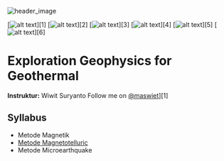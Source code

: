 ![header_image](https://wiwit.staff.ugm.ac.id/images/dp-explogeoth.png)

[![alt text][1.1]][1]
[![alt text][2.1]][2]
[![alt text][3.1]][3]
[![alt text][4.1]][4]
[![alt text][5.1]][5]
[![alt text][6.1]][6]

[1.1]: http://i.imgur.com/tXSoThF.png (twitter icon with padding)
[2.1]: http://i.imgur.com/P3YfQoD.png (facebook icon with padding)
[3.1]: http://i.imgur.com/yCsTjba.png (google plus icon with padding)
[4.1]: http://i.imgur.com/YckIOms.png (tumblr icon with padding)
[5.1]: http://i.imgur.com/1AGmwO3.png (dribbble icon with padding)
[6.1]: http://i.imgur.com/0o48UoR.png (github icon with padding)


# Exploration Geophysics for Geothermal
**Instruktur:** 
 Wiwit Suryanto
 Follow me on [@maswiet][1.1]][1]

## Syllabus
* Metode Magnetik
* [Metode Magnetotelluric](./Metode_MT.ipynb)
* Metode Microearthquake
